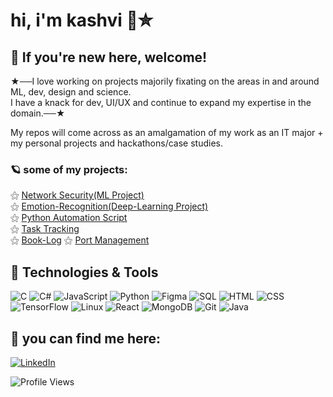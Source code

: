 # hi, i'm kashvi 🧃✮

## 📌 If you're new here, welcome!  

★──I love working on projects majorily fixating on the areas in and around ML, dev, design and science.  
I have a knack for dev, UI/UX and continue to expand my expertise in the domain.──★

My repos will come across as an amalgamation of my work as an IT major + my personal projects and hackathons/case studies.
 
### 🪐 some of my projects:   
⚝ [Network Security(ML Project)](https://github.com/cashvee/Network-Security)  
⚝ [Emotion-Recognition(Deep-Learning Project)](https://github.com/cashvee/Emotion-recognition)  
⚝ [Python Automation Script](https://github.com/cashvee/File-Organizer-Automation)  
⚝ [Task Tracking](https://cuteproductivityapp-caxus-projects.vercel.app/)  
⚝ [Book-Log](https://book-log-inky.vercel.app/)
⚝ [Port Management](https://greenports-byteme.vercel.app/)  



## 🧷 Technologies & Tools  
![C](https://img.shields.io/badge/C-A8B9CC?style=for-the-badge&logo=c&logoColor=white) ![C#](https://img.shields.io/badge/C%23-239120?style=for-the-badge&logo=c-sharp&logoColor=white) ![JavaScript](https://img.shields.io/badge/JavaScript-F7DF1E?style=for-the-badge&logo=javascript&logoColor=black)  ![Python](https://img.shields.io/badge/Python-3776AB?style=for-the-badge&logo=python&logoColor=white)  ![Figma](https://img.shields.io/badge/Figma-F24E1E?style=for-the-badge&logo=figma&logoColor=white) ![SQL](https://img.shields.io/badge/SQL-4479A1?style=for-the-badge&logo=sqlite&logoColor=white) ![HTML](https://img.shields.io/badge/HTML-E34F26?style=for-the-badge&logo=html5&logoColor=white) ![CSS](https://img.shields.io/badge/CSS-1572B6?style=for-the-badge&logo=css3&logoColor=white) ![TensorFlow](https://img.shields.io/badge/TensorFlow-FF6F00?style=for-the-badge&logo=tensorflow&logoColor=white) ![Linux](https://img.shields.io/badge/Linux-FCC624?style=for-the-badge&logo=linux&logoColor=black) ![React](https://img.shields.io/badge/React-20232A?style=for-the-badge&logo=react&logoColor=61DAFB) ![MongoDB](https://img.shields.io/badge/MongoDB-47A248?style=for-the-badge&logo=mongodb&logoColor=white) ![Git](https://img.shields.io/badge/Git-F05032?style=for-the-badge&logo=git&logoColor=white) ![Java](https://img.shields.io/badge/Java-007396?style=for-the-badge&logo=java&logoColor=white)


## 🧭 you can find me here:  
[![LinkedIn](https://img.shields.io/badge/LinkedIn-0A66C2?style=for-the-badge&logo=linkedin&logoColor=white)](https://www.linkedin.com/in/kashvi-r/)

![Profile Views](https://komarev.com/ghpvc/?username=cashvee&style=flat-square&color=blueviolet)

